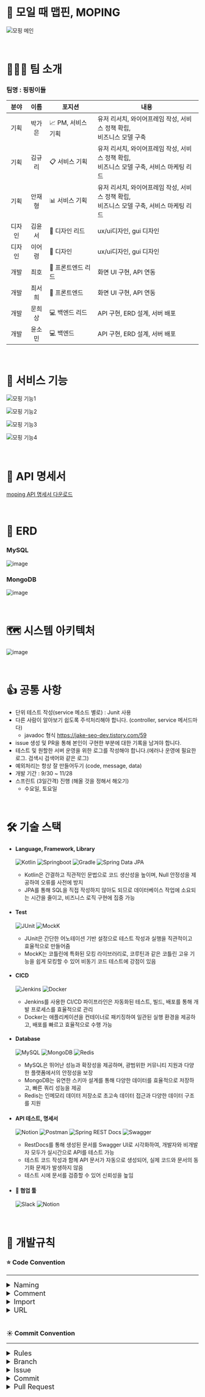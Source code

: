 # 📌 모일 때 맵핀, MOPING
![모핑 메인](https://github.com/user-attachments/assets/a1bd3835-2a42-481f-93c8-e7c6694be1f6)

<br>

# 👨‍👧‍👦 팀 소개

### **팀명 : 핑핑이들**

| **분야** | **이름** | **포지션** | **내용** |
| :---: | :---: | --- | --- |
| 기획 | 박가은 | 📈 PM, 서비스 기획 | 유저 리서치, 와이어프레임 작성, 서비스 정책 확립, <br /> 비즈니스 모델 구축  |
| 기획 | 김규리 | 📋 서비스 기획 | 유저 리서치, 와이어프레임 작성, 서비스 정책 확립, <br /> 비즈니스 모델 구축, 서비스 마케팅 리드 |
| 기획 | 안재형 | 📊 서비스 기획 | 유저 리서치, 와이어프레임 작성, 서비스 정책 확립, <br /> 비즈니스 모델 구축, 서비스 마케팅 리드 |
| 디자인 | 김윤서 | 🎨 디자인 리드 | ux/ui디자인, gui 디자인 |
| 디자인 | 이어령 | 🎨 디자인 | ux/ui디자인, gui 디자인 |
| 개발 | 최호 | 📱  프론트엔드 리드 | 화면 UI 구현, API 연동 |
| 개발 | 최서희 | 📱 프론트엔드 | 화면 UI 구현, API 연동 |
| 개발 | 문희상 | 💻 백엔드 리드 | API 구현, ERD 설계, 서버 배포 |
| 개발 | 윤소민 | 💻 백엔드 | API 구현, ERD 설계, 서버 배포 |

<br>

# 📱 서비스 기능
![모핑 기능1](https://github.com/user-attachments/assets/925b1d01-71fb-4a44-8fef-2d5d174309dd)

![모핑 기능2](https://github.com/user-attachments/assets/480055d4-cb68-4918-bc68-bcf62bae9fa4)

![모핑 기능3](https://github.com/user-attachments/assets/3c74868c-a653-4114-a34a-29dd17200bdb)

![모핑 기능4](https://github.com/user-attachments/assets/1c8c93b2-a61e-447e-8040-4e5bc43dfaf6)


<br>

# 📜 API 명세서
[moping API 명세서 다운로드](https://github.com/user-attachments/files/17610402/Moping-Backend.API.Docs.pdf)

<br>

# 📁 ERD
### MySQL
![image](https://github.com/user-attachments/assets/f1e44e08-739c-4a63-8d58-3fa763f85a66)

### MongoDB
![image](https://github.com/user-attachments/assets/5dcfc6e4-5371-4538-bdfe-1f819b465bff)


<br>

# 🗺️ 시스템 아키텍처
![image](https://github.com/user-attachments/assets/ef58b9e5-1f48-4a02-9fd8-48a2f9599ce9)

<br>

# 👍 공통 사항

- 단위 테스트 작성(service 메소드 별로) : Junit 사용
- 다른 사람이 알아보기 쉽도록 주석처리해야 합니다. (controller, service 메서드마다)
    - javadoc 형식 https://jake-seo-dev.tistory.com/59
- issue 생성 및 PR을 통해 본인이 구현한 부분에 대한 기록을 남겨야 합니다.
- 테스트 및 원할한 서버 운영을 위한 로그를 작성해야 합니다.(에러나 운영에 필요한 로그. 검색시 검색어와 같은 로그)
- 예외처리는 항상 잘 만들어두기 (code, message, data)
- 개발 기간 : 9/30 ~ 11/28
- 스프린트 (3일간격) 진행 (해올 것을 정해서 해오기)
    - 수요일, 토요일

<br>

# 🛠️ 기술 스택

- #### Language, Framework, Library
  ![Kotlin](https://img.shields.io/badge/Kotlin-7F52FF?style=flat-square&logo=Kotlin&logoColor=FFFFFF)
  ![Springboot](https://img.shields.io/badge/Springboot-6DB33F?style=flat-square&logo=springboot&logoColor=white)
  ![Gradle](https://img.shields.io/badge/Gradle-02303A.svg?style=flat-square&logo=Gradle&logoColor=white)
  ![Spring Data JPA](https://img.shields.io/badge/Spring%20Data%20JPA-6DB33F?style=flat-square&logo=spring&logoColor=white)
    - Kotlin은 간결하고 직관적인 문법으로 코드 생산성을 높이며, Null 안정성을 제공하여 오류를 사전에 방지
    - JPA를 통해 SQL을 직접 작성하지 않아도 되므로 데이터베이스 작업에 소요되는 시간을 줄이고, 비즈니스 로직 구현에 집중 가능

- #### Test
  ![JUnit](https://img.shields.io/badge/JUnit-25A162?style=flat-square&logo=JUnit5&logoColor=white)
  ![MockK](https://img.shields.io/badge/MockK-FFCA28?style=flat-square&logo=MockK&logoColor=white)
    - JUnit은 간단한 어노테이션 기반 설정으로 테스트 작성과 실행을 직관적이고 효율적으로 만들어줌
    - MockK는 코틀린에 특화된 모킹 라이브러리로, 코루틴과 같은 코틀린 고유 기능을 쉽게 모킹할 수 있어 비동기 코드 테스트에 강점이 있음

- #### CICD
  ![Jenkins](https://img.shields.io/badge/Jenkins-D24939?style=flat-square&logo=Jenkins&logoColor=white)
  ![Docker](https://img.shields.io/badge/docker-%230db7ed.svg?style=flat-square&logo=docker&logoColor=white)
    - Jenkins를 사용한 CI/CD 파이프라인은 자동화된 테스트, 빌드, 배포를 통해 개발 프로세스를 효율적으로 관리
    - Docker는 애플리케이션을 컨테이너로 패키징하여 일관된 실행 환경을 제공하고, 배포를 빠르고 효율적으로 수행 가능

- #### Database
  ![MySQL](https://img.shields.io/badge/mysql-%2300f.svg?style=flat-square&logo=mysql&logoColor=white)
  ![MongoDB](https://img.shields.io/badge/MongoDB-47A248?style=flat-square&logo=MongoDB&logoColor=white)
  ![Redis](https://img.shields.io/badge/redis-%23DD0031.svg?style=flat-square&logo=redis&logoColor=white)
    - MySQL은 뛰어난 성능과 확장성을 제공하며, 광범위한 커뮤니티 지원과 다양한 플랫폼에서의 안정성을 보장  
    - MongoDB는 유연한 스키마 설계를 통해 다양한 데이터를 효율적으로 저장하고, 빠른 쿼리 성능을 제공
    - Redis는 인메모리 데이터 저장소로 초고속 데이터 접근과 다양한 데이터 구조를 지원

- #### API 테스트, 명세서
  ![Notion](https://img.shields.io/badge/Notion-%23000000.svg?style=flat-square&logo=notion&logoColor=white)
  ![Postman](https://img.shields.io/badge/Postman-FF6C37?style=flat-square&logo=postman&logoColor=white)
  ![Spring REST Docs](https://img.shields.io/badge/Spring%20REST%20Docs-6DB33F?style=flat-square&logo=spring&logoColor=white)
  ![Swagger](https://img.shields.io/badge/Swagger-85EA2D?style=flat-square&logo=swagger&logoColor=white)
    - RestDocs를 통해 생성된 문서를 Swagger UI로 시각화하여, 개발자와 비개발자 모두가 실시간으로 API를 테스트 가능
    - 테스트 코드 작성과 함께 API 문서가 자동으로 생성되어, 실제 코드와 문서의 동기화 문제가 발생하지 않음
    - 테스트 시에 문서를 검증할 수 있어 신뢰성을 높임

- #### 🙏 협업 툴
  ![Slack](https://img.shields.io/badge/Slack-4A154B.svg?style=flat-square&logo=slack&logoColor=white)
  ![Notion](https://img.shields.io/badge/Notion-000000.svg?style=flat-square&logo=notion&logoColor=white)

<br>

# 🤙 개발규칙

### ⭐ Code Convention

---

<details>
<summary style = " font-size:1.3em;">Naming</summary>
<div markdown="1">

- 패키지 : 언더스코어(`_`)나 대문자를 섞지 않고 소문자를 사용하여 작성합니다.
- 클래스 : 클래스 이름은 명사나 명사절로 지으며, 대문자 카멜표기법(Upper camel case)을 사용합니다.
- 메서드 : 메서드 이름은 동사/전치사로 시작하며, 소문자 카멜표기법(Lower camel case)를 사용합니다. 의도가 전달되도록 최대한 간결하게 표현합니다.
- 변수 : 소문자 카멜표기법(Lower camel case)를 사용합니다.
- ENUM, 상수 : 상태를 가지지 않는 자료형이면서 `static final`로 선언되어 있는 필드일 때를 상수로 간주하며, 대문자와 언더스코어(UPPER_SNAKE_CASE)로 구성합니다.
- DB 테이블: 소문자와 언더스코어로(lower_snake_case) 구성합니다.
- 컬렉션(Collection): **복수형**을 사용하거나 **컬렉션을 명시합니다**. (Ex. userList, users, userMap)
- LocalDateTime: 접미사에 *Time**를 붙입니다.

</div>
</details>
<details>
<summary style = " font-size:1.3em;">Comment</summary>
<div markdown="1">

### 1. 한줄 주석은 // 를 사용한다.

```java
// 하이~

```

### 2. 한줄 주석 외에 설명을 위한 주석은 JavaDoc을 사용한다.

```java
/**
 * 두 정수를 더합니다.
 *
 * <p>이 메소드는 두 개의 정수를 입력받아 그 합계를 반환합니다.</p>
 *
 * @param a 첫 번째 정수
 * @param b 두 번째 정수
 * @return 두 정수의 합
 * @throws ArithmeticException 만약 계산 중 오류가 발생하면
 */

```

</div>
</details>
<details>
<summary style = " font-size:1.3em;">Import</summary>
<div markdown="1">

### 1. 소스파일당 1개의 탑레벨 클래스를 담기

> 탑레벨 클래스(Top level class)는 소스 파일에 1개만 존재해야 한다. ( 탑레벨 클래스 선언의 컴파일타임 에러 체크에 대해서는 Java Language Specification 7.6 참조 )
>

### 2. static import에만 와일드 카드 허용

> 클래스를 import할때는 와일드카드(*) 없이 모든 클래스명을 다 쓴다. static import에서는 와일드카드를 허용한다.
>

### 3. 애너테이션 선언 후 새줄 사용

> 클래스, 인터페이스, 메서드, 생성자에 붙는 애너테이션은 선언 후 새줄을 사용한다. 이 위치에서도 파라미터가 없는 애너테이션 1개는 같은 줄에 선언할 수 있다.
>

### 4. 배열에서 대괄호는 타입 뒤에 선언

> 배열 선언에 오는 대괄호([])는 타입의 바로 뒤에 붙인다. 변수명 뒤에 붙이지 않는다.
>

### 5. `long`형 값의 마지막에 `L`붙이기

> long형의 숫자에는 마지막에 대문자 'L’을 붙인다. 소문자 'l’보다 숫자 '1’과의 차이가 커서 가독성이 높아진다.
>

</div>
</details>
<details>
<summary style = " font-size:1.3em;">URL</summary>
<div markdown="1">

### URL

URL은 RESTful API 설계 가이드에 따라 작성합니다.

- HTTP Method로 구분할 수 있는 get, put 등의 행위는 url에 표현하지 않습니다.
- 마지막에 `/` 를 포함하지 않습니다.
- `_` 대신 ``를 사용합니다.
- 소문자를 사용합니다.
- 확장자는 포함하지 않습니다.

</div>
</details>

<br>

### ☀️ Commit Convention

---

<details>
<summary style = " font-size:1.3em;">Rules</summary>
<div markdown="1">

### 1. Git Flow

작업 시작 시 선행되어야 할 작업은 다음과 같습니다.

> issue를 생성합니다.feature branch를 생성합니다.add → commit → push → pull request 를 진행합니다.pull request를 develop branch로 merge 합니다.이전에 merge된 작업이 있을 경우 다른 branch에서 진행하던 작업에 merge된 작업을 pull 받아옵니다.종료된 issue와 pull request의 label을 관리합니다.
>

### 2. IntelliJ

IntelliJ로 작업을 진행하는 경우, 작업 시작 시 선행되어야 할 작업은 다음과 같습니다.

> 깃허브 프로젝트 저장소에서 issue를 생성합니다.생성한 issue 번호에 맞는 feature branch를 생성함과 동시에 feature branch로 checkout 합니다.feature branch에서 issue 단위 작업을 진행합니다.작업 완료 후, add → commit을 진행합니다.remote develop branch의 변경 사항을 확인하기 위해 pull 받은 이후 push를 진행합니다.만약 코드 충돌이 발생하였다면, IntelliJ에서 코드 충돌을 해결하고 add → commit을 진행합니다.push → pull request (feature branch → develop branch) 를 진행합니다.pull request가 작성되면 작성자 이외의 다른 팀원이 code review를 진행합니다.최소 한 명 이상의 팀원에게 code review와 approve를 받은 경우 pull request 생성자가 merge를 진행합니다.종료된 issue와 pull request의 label과 milestone을 관리합니다.
>

### 3. Etc

준수해야 할 규칙은 다음과 같습니다.

> develop branch에서의 작업은 원칙적으로 금지합니다. 단, README 작성은 develop branch에서 수행합니다.commit, push, merge, pull request 등 모든 작업은 오류 없이 정상적으로 실행되는 지 확인 후 수행합니다.
>

</div>
</details>

<details>
<summary style = " font-size:1.3em;">Branch</summary>
<div markdown="1">

### 1. Branch

branch는 작업 단위 & 기능 단위로 생성된 issue를 기반으로 합니다.

### 2. Branch Naming Rule

branch를 생성하기 전 issue를 먼저 작성합니다. issue 작성 후 생성되는 번호와 domain 명을 조합하여 branch의 이름을 결정합니다. `<Prefix>/<Issue_Number>-<Domain>` 의 양식을 준수합니다.

### 3. Prefix

- `main` : 개발이 완료된 산출물이 저장될 공간입니다.
- `develop`: feature branch에서 구현된 기능들이 merge될 default branch 입니다.
- `feature`: 기능을 개발하는 branch 입니다. 이슈 별 & 작업 별로 branch를 생성 후 기능을 개발하며 naming은 소문자를 사용합니다.

### 4. Domain

- `user`, `map`, (`error`, `config`)

### 5. Etc

- `feature/7-user`, `feature/5-config`

</div>
</details>

<details>
<summary style = " font-size:1.3em;">Issue</summary>
<div markdown="1">

### 1. Issue

작업 시작 전 issue 생성이 선행되어야 합니다. issue 는 작업 단위 & 기능 단위로 생성하며 생성 후 표시되는 issue number 를 참조하여 branch 이름과 commit message를 작성합니다.

issue 제목에는 기능의 대표적인 설명을 적고 내용에는 세부적인 내용 및 작업 진행 상황을 작성합니다.

issue 생성 시 github 오른편의 assignee, label을 적용합니다. assignee는 해당 issue 담당자, label은 작업 내용을 추가합니다.

### 2. Issue Naming Rule

`[<Prefix>] <Description>` 의 양식을 준수하되, prefix는 commit message convention을 따릅니다.

### 3. Etc

<aside>
[feat] 약속 잡기 API 구현
<br/>[chore] spring data JPA 의존성 추가

</aside>

---

</div>
</details>

<details>
<summary style = " font-size:1.3em;">Commit</summary>
<div markdown="1">

### 1. Commit Message Convention

`[<Prefix>] #<Issue_Number> <Description>` 의 양식을 준수합니다.

- **feat** : 새로운 기능 구현 `[feat] #11 구글 로그인 API 기능 구현`
- **fix** : 코드 오류 수정 `[fix] #10 회원가입 비즈니스 로직 오류 수정`
- **del** : 쓸모없는 코드 삭제 `[del] #12 불필요한 import 제거`
- **docs** : README나 wiki 등의 문서 개정 `[docs] #14 리드미 수정`
- **refactor** : 내부 로직은 변경 하지 않고 기존의 코드를 개선하는 리팩터링 `[refactor] #15 코드 로직 개선`
- **chore** : 의존성 추가, yml 추가와 수정, 패키지 구조 변경, 파일 이동 `[chore] #21 yml 수정`, `[chore] #22 lombok 의존성 추가`
- **test**: 테스트 코드 작성, 수정 `[test] #20 로그인 API 테스트 코드 작성`
- **style** : 코드에 관련 없는 주석 달기, 줄바꿈
- **rename** : 파일 및 폴더명 수정

</div>
</details>

<details>
<summary style = " font-size:1.3em;">Pull Request</summary>
<div markdown="1">

### 1. Pull Request

develop & main branch로 merge할 때에는 pull request가 필요합니다. pull request의 내용에는 변경된 사항에 대한 설명을 명시합니다.

### 2. Pull Request Naming Rule

`[<Prefix>] <Description>` 의 양식을 준수하되, prefix는 commit message convention을 따릅니다.

### 3. Etc

[feat] 약속 잡기 API 구현
<br/>[chore] spring data JPA 의존성 추가

</div>
</details>


<!--
- #### Infra
  ![Kubernetes](https://img.shields.io/badge/Kubernetes-326CE5?style=flat-square&logo=Kubernetes&logoColor=white)
  ![Grafana](https://img.shields.io/badge/Grafana-F46800?style=flat-square&logo=Grafana&logoColor=white)
  ![Prometheus](https://img.shields.io/badge/Prometheus-E6522C?style=flat-square&logo=Prometheus&logoColor=white)
  ![Elasticsearch](https://img.shields.io/badge/Elasticsearch-005571?style=flat-square&logo=Elasticsearch&logoColor=white)
  ![Logstash](https://img.shields.io/badge/Logstash-005571?style=flat-square&logo=Logstash&logoColor=white)
  ![Kibana](https://img.shields.io/badge/Kibana-005571?style=flat-square&logo=Kibana&logoColor=white)
  ![Filebeat](https://img.shields.io/badge/Filebeat-005571?style=flat-square&logo=Filebeat&logoColor=white)
  ![Vault](https://img.shields.io/badge/Vault-000000?style=flat-square&logo=Vault&logoColor=white)
  ![Kafka](https://img.shields.io/badge/Apache%20Kafka-231F20?style=flat-square&logo=Apache%20Kafka&logoColor=white)
    - Kubernetes는 컨테이너화된 애플리케이션의 배포와 확장을 자동화하여, 대규모 인프라 관리가 용이
    - Grafana, Prometheus는 모니터링과 알림 시스템을 구축해 시스템 성능 및 상태를 실시간으로 추적하고 대응
    - Elasticsearch, Logstash, Kibana, Filebeat(ELK 스택)는 로그 수집, 분석, 시각화를 통해 애플리케이션 상태 및 문제를 쉽게 파악하고 대응
    - Kafka는 대용량의 데이터를 실시간으로 처리하고, 분산 환경에서 높은 확장성과 안정성을 제공하는 메시징 플랫폼
-->
